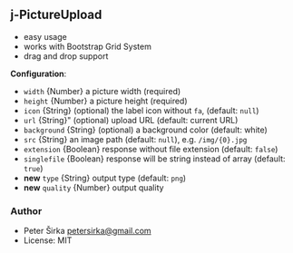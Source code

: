 ﻿## j-PictureUpload

- easy usage
- works with Bootstrap Grid System
- drag and drop support

__Configuration__:

- `width` {Number} a picture width (required)
- `height` {Number} a picture height (required)
- `icon` {String} (optional) the label icon without `fa`, (default: `null`)
- `url` {String}" (optional) upload URL (default: current URL)
- `background` {String} (optional) a background color (default: white)
- `src` {String} an image path (default: `null`), e.g. `/img/{0}.jpg`
- `extension` {Boolean} response without file extension (default: `false`)
- `singlefile` {Boolean} response will be string instead of array (default: `true`)
- __new__ `type` {String} output type (default: `png`)
- __new__ `quality` {Number} output quality

### Author

- Peter Širka <petersirka@gmail.com>
- License: MIT
